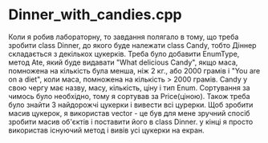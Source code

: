 # Dinner_with_candies.cpp
Коли я робив лабораторну, то завдання полягало в тому, що треба зробити class Dinner, до якого буде належати class Candy, тобто Діннер складається з декількох цукерків. Треба було добавити EnumType, метод Ate, який буде видавати "What delicious Candy", якщо маса, помножена на кількість була менша, ніж 2 кг., або 2000 грамів і "You are on a diet", коли маса, помножена на кількість > 2000 грамів. Candy у свою чергу має назву, масу, кількість, ціну і тип Enum. Сортування за чимось було необхідно, тому я сортував за Price(ціною). Також треба було знайти 3 найдорожчі цукерки і вивести всі цурерки. Щоб зробити масив цукерок, я використав vector - це був для мене зручний спосіб зробити масив об'єктів і поставити його в class Dinner. у кінці я просто використав існуючий метод і вивів усі цукерки на екран.